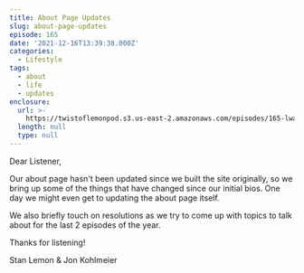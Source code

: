 ```yaml
---
title: About Page Updates
slug: about-page-updates
episode: 165
date: '2021-12-16T13:39:38.000Z'
categories:
  - Lifestyle
tags:
  - about
  - life
  - updates
enclosure:
  url: >-
    https://twistoflemonpod.s3.us-east-2.amazonaws.com/episodes/165-lwatol-20211216.mp3
  length: null
  type: null
---
```


Dear Listener,

Our about page hasn't been updated since we built the site originally, so we bring up some of the things that have changed since our initial bios. One day we might even get to updating the about page itself.

We also briefly touch on resolutions as we try to come up with topics to talk about for the last 2 episodes of the year.

Thanks for listening!

Stan Lemon & Jon Kohlmeier
